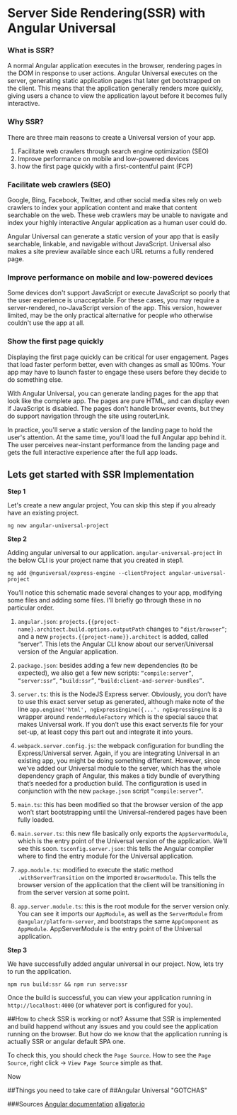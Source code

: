 # Server Side Rendering(SSR) with Angular Universal

### What is SSR?

<!-- Typical Angular application is a Single-Page Application (SPA) where the rendering happens on the client side(i.e., Browser). The process of rendering the application on the server is referred as Server Side Rendering(SSR). -->

A normal Angular application executes in the browser, rendering pages in the DOM in response to user actions. Angular Universal executes on the server, generating static application pages that later get bootstrapped on the client. This means that the application generally renders more quickly, giving users a chance to view the application layout before it becomes fully interactive.

### Why SSR?

There are three main reasons to create a Universal version of your app.

1. Facilitate web crawlers through search engine optimization (SEO)
2. Improve performance on mobile and low-powered devices
3. how the first page quickly with a first-contentful paint (FCP)

### Facilitate web crawlers (SEO)

Google, Bing, Facebook, Twitter, and other social media sites rely on web crawlers to index your application content and make that content searchable on the web. These web crawlers may be unable to navigate and index your highly interactive Angular application as a human user could do.

Angular Universal can generate a static version of your app that is easily searchable, linkable, and navigable without JavaScript. Universal also makes a site preview available since each URL returns a fully rendered page.

### Improve performance on mobile and low-powered devices

Some devices don't support JavaScript or execute JavaScript so poorly that the user experience is unacceptable. For these cases, you may require a server-rendered, no-JavaScript version of the app. This version, however limited, may be the only practical alternative for people who otherwise couldn't use the app at all.

### Show the first page quickly

Displaying the first page quickly can be critical for user engagement. Pages that load faster perform better, even with changes as small as 100ms. Your app may have to launch faster to engage these users before they decide to do something else.

With Angular Universal, you can generate landing pages for the app that look like the complete app. The pages are pure HTML, and can display even if JavaScript is disabled. The pages don't handle browser events, but they do support navigation through the site using routerLink.

In practice, you'll serve a static version of the landing page to hold the user's attention. At the same time, you'll load the full Angular app behind it. The user perceives near-instant performance from the landing page and gets the full interactive experience after the full app loads.

## Lets get started with SSR Implementation

**Step 1**

Let's create a new angular project, You can skip this step if you already have an existing project.

```
ng new angular-universal-project
```

**Step 2**

Adding angular universal to our application. `angular-universal-project` in the below CLI is your project name that you created in step1.

```
ng add @nguniversal/express-engine --clientProject angular-universal-project
```

You’ll notice this schematic made several changes to your app, modifying some files and adding some files. I’ll briefly go through these in no particular order.

1. `angular.json`: `projects.{{project-name}.architect.build.options.outputPath` changes to `“dist/browser”`; and a new `projects.{{project-name}}.architect` is added, called “server”. This lets the Angular CLI know about our server/Universal version of the Angular application.

2. `package.json`: besides adding a few new dependencies (to be expected), we also get a few new scripts: `“compile:server”`, `“server:ssr”`, `“build:ssr”`, `“build:client-and-server-bundles”`.

3. `server.ts`: this is the NodeJS Express server. Obviously, you don’t have to use this exact server setup as generated, although make note of the line `app.engine('html', ngExpressEngine({...'. ngExpressEngine` is a wrapper around `renderModuleFactory` which is the special sauce that makes Universal work. If you don’t use this exact server.ts file for your set-up, at least copy this part out and integrate it into yours.

4. `webpack.server.config.js`: the webpack configuration for bundling the Express/Universal server. Again, if you are integrating Universal in an existing app, you might be doing something different. However, since we’ve added our Universal module to the server, which has the whole dependency graph of Angular, this makes a tidy bundle of everything that’s needed for a production build. The configuration is used in conjunction with the new `package.json` script `“compile:server”`.

5. `main.ts`: this has been modified so that the browser version of the app won’t start bootstrapping until the Universal-rendered pages have been fully loaded.

6. `main.server.ts`: this new file basically only exports the `AppServerModule`, which is the entry point of the Universal version of the application. We’ll see this soon.
   `tsconfig.server.json`: this tells the Angular compiler where to find the entry module for the Universal application.

7. `app.module.ts`: modified to execute the static method `.withServerTransition` on the imported `BrowserModule`. This tells the browser version of the application that the client will be transitioning in from the server version at some point.

8. `app.server.module.ts`: this is the root module for the server version only. You can see it imports our `AppModule`, as well as the `ServerModule` from `@angular/platform-server`, and bootstraps the same `AppComponent` as `AppModule`. AppServerModule is the entry point of the Universal application.

**Step 3**

We have successfully added angular universal in our project. Now, lets try to run the application.

```
npm run build:ssr && npm run serve:ssr
```

Once the build is successful, you can view your application running in `http://localhost:4000` (or whatever port is configured for you).

##How to check SSR is working or not?
Assume that SSR is implemented and build happend without any issues and you could see the application running on the browser. But how do we know that the application running is actually SSR or angular default SPA one.

To check this, you should check the `Page Source`. How to see the `Page Source`, right click -> `View Page Source` simple as that.

Now

##Things you need to take care of
##Angular Universal "GOTCHAS"

###Sources
[Angular documentation](https://angular.io/guide/universal)
[alligator.io](https://alligator.io/angular/angular-universal/)
